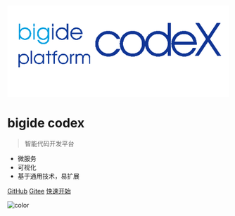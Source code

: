 ![logo](_media/bigide_codex.png)

# bigide codex

> 智能代码开发平台

* 微服务
* 可视化
* 基于通用技术，易扩展

[GitHub](https://github.com/bigide/bigide-codex/)
[Gitee](https://gitee.com/bigide/bigide-codex/)
[快速开始](quickstart.md)



![color](#FFF)